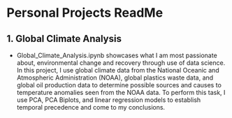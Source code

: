 # Personal Projects ReadMe

## 1. Global Climate Analysis
 - Global_Climate_Analysis.ipynb showcases what I am most passionate about, environmental change and recovery through use of data science. In this project, I use global climate data from the National Oceanic and Atmospheric Administration (NOAA), global plastics waste data, and global oil production data to determine possible sources and causes to temperature anomalies seen from the NOAA data. To perform this task, I use PCA, PCA Biplots, and linear regression models to establish temporal precedence and come to my conclusions.
